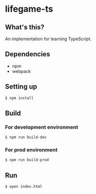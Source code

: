 # lifegame-ts
## What's this?
An implementation for learning TypeScript.

## Dependencies
- npm
- webpack

## Setting up
```bash
$ npm install
```

## Build
### For development environment
```bash
$ npm run build-dev
```

### For prod environment
```bash
$ npm run build-prod
```

## Run
```bash
$ open index.html
```
